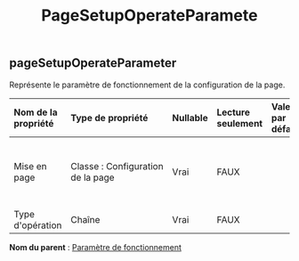 ﻿---
title: PageSetupOperateParamete
second_title: Aspose.Cells Cloud Documen
type: docs
url: /fr/specification/model/pagesetupoperateparameter/
description: "Aspose.Cells Spécification du modèle cloud : PageSetupOperateParameter. Gérez sans effort Excel et d'autres feuilles de calcul avec des fonctionnalités telles que l'ouverture, la génération, l'édition, le fractionnement, la fusion, la comparaison et la conversion."
kwords: Excel, Office, feuille de calcul, Cloud REST API, PageSetupOperateParameter
weight: 50
---
## **pageSetupOperateParameter**

 Représente le paramètre de fonctionnement de la configuration de la page.

| Nom de la propriété| Type de propriété| Nullable| Lecture seulement| Valeur par défaut| Description|
|:- |:- |:- |:- |:- |:- |
| Mise en page| Classe : Configuration de la page| Vrai| FAUX|| Représente la configuration de la page de la feuille de calcul.|
| Type d'opération| Chaîne| Vrai| FAUX|||

**Nom du parent** : [Paramètre de fonctionnement](/specification/model/operateparameter)


